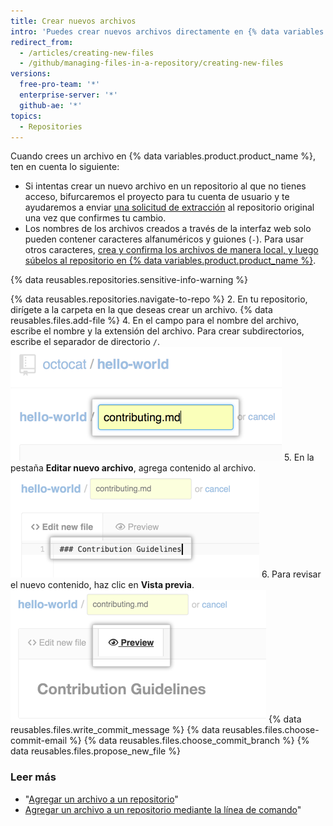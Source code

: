 ```yaml
---
title: Crear nuevos archivos
intro: 'Puedes crear nuevos archivos directamente en {% data variables.product.product_name %} en cualquier repositorio al que tengas acceso de escritura.'
redirect_from:
  - /articles/creating-new-files
  - /github/managing-files-in-a-repository/creating-new-files
versions:
  free-pro-team: '*'
  enterprise-server: '*'
  github-ae: '*'
topics:
  - Repositories
---
```


Cuando crees un archivo en {% data variables.product.product_name %}, ten en cuenta lo siguiente:

- Si intentas crear un nuevo archivo en un repositorio al que no tienes acceso, bifurcaremos el proyecto para tu cuenta de usuario y te ayudaremos a enviar [una solicitud de extracción](/articles/about-pull-requests) al repositorio original una vez que confirmes tu cambio.
- Los nombres de los archivos creados a través de la interfaz web solo pueden contener caracteres alfanuméricos y guiones (`-`). Para usar otros caracteres, [crea y confirma los archivos de manera local, y luego súbelos al repositorio en {% data variables.product.product_name %}](/articles/adding-a-file-to-a-repository-using-the-command-line).

{% data reusables.repositories.sensitive-info-warning %}

{% data reusables.repositories.navigate-to-repo %}
2. En tu repositorio, dirígete a la carpeta en la que deseas crear un archivo.
{% data reusables.files.add-file %}
4. En el campo para el nombre del archivo, escribe el nombre y la extensión del archivo. Para crear subdirectorios, escribe el separador de directorio `/`. ![Nombre del nuevo archivo](/assets/images/help/repository/new-file-name.png)
5. En la pestaña **Editar nuevo archivo**, agrega contenido al archivo. ![Contenido del nuevo archivo](/assets/images/help/repository/new-file-content.png)
6. Para revisar el nuevo contenido, haz clic en **Vista previa**. ![Botón New file preview (Vista previa del archivo nuevo)](/assets/images/help/repository/new-file-preview.png)
{% data reusables.files.write_commit_message %}
{% data reusables.files.choose-commit-email %}
{% data reusables.files.choose_commit_branch %}
{% data reusables.files.propose_new_file %}

### Leer más

- "[Agregar un archivo a un repositorio](/articles/adding-a-file-to-a-repository)"
- [Agregar un archivo a un repositorio mediante la línea de comando](/articles/adding-a-file-to-a-repository-using-the-command-line)"
